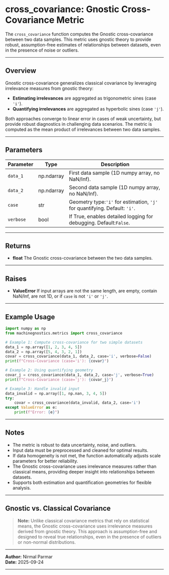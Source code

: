 # cross_covariance: Gnostic Cross-Covariance Metric

The `cross_covariance` function computes the Gnostic cross-covariance between two data samples. This metric uses gnostic theory to provide robust, assumption-free estimates of relationships between datasets, even in the presence of noise or outliers.

---

## Overview

Gnostic cross-covariance generalizes classical covariance by leveraging irrelevance measures from gnostic theory:

- **Estimating irrelevances** are aggregated as trigonometric sines (case `'i'`).
- **Quantifying irrelevances** are aggregated as hyperbolic sines (case `'j'`).

Both approaches converge to linear error in cases of weak uncertainty, but provide robust diagnostics in challenging data scenarios. The metric is computed as the mean product of irrelevances between two data samples.

---

## Parameters

| Parameter   | Type       | Description                                                                      |
| ----------- | ---------- | -------------------------------------------------------------------------------- |
| `data_1`  | np.ndarray | First data sample (1D numpy array, no NaN/Inf).                                  |
| `data_2`  | np.ndarray | Second data sample (1D numpy array, no NaN/Inf).                                 |
| `case`    | str        | Geometry type:`'i'` for estimation, `'j'` for quantifying. Default: `'i'`. |
| `verbose` | bool       | If True, enables detailed logging for debugging. Default:`False`.              |

---

## Returns

- **float**
  The Gnostic cross-covariance between the two data samples.

---

## Raises

- **ValueError**
  If input arrays are not the same length, are empty, contain NaN/Inf, are not 1D, or if `case` is not `'i'` or `'j'`.

---

## Example Usage

```python
import numpy as np
from machinegnostics.metrics import cross_covariance

# Example 1: Compute cross-covariance for two simple datasets
data_1 = np.array([1, 2, 3, 4, 5])
data_2 = np.array([5, 4, 3, 2, 1])
covar = cross_covariance(data_1, data_2, case='i', verbose=False)
print(f"Cross-Covariance (case='i'): {covar}")

# Example 2: Using quantifying geometry
covar_j = cross_covariance(data_1, data_2, case='j', verbose=True)
print(f"Cross-Covariance (case='j'): {covar_j}")

# Example 3: Handle invalid input
data_invalid = np.array([1, np.nan, 3, 4, 5])
try:
    covar = cross_covariance(data_invalid, data_2, case='i')
except ValueError as e:
    print(f"Error: {e}")
```

---

## Notes

- The metric is robust to data uncertainty, noise, and outliers.
- Input data must be preprocessed and cleaned for optimal results.
- If data homogeneity is not met, the function automatically adjusts scale parameters for better reliability.
- The Gnostic cross-covariance uses irrelevance measures rather than classical means, providing deeper insight into relationships between datasets.
- Supports both estimation and quantification geometries for flexible analysis.

---

## Gnostic vs. Classical Covariance

> **Note:**
> Unlike classical covariance metrics that rely on statistical means, the Gnostic cross-covariance uses irrelevance measures derived from gnostic theory. This approach is assumption-free and designed to reveal true relationships, even in the presence of outliers or non-normal distributions.

---

**Author:** Nirmal Parmar	
**Date:** 2025-09-24

---
